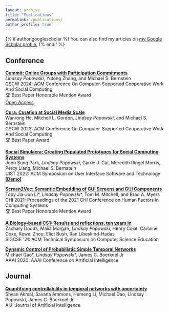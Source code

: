```yaml
---
layout: archive
title: "Publications"
permalink: /publications/
author_profile: true
---
```


{% if author.googlescholar %}
  You can also find my articles on <u><a href="{{author.googlescholar}}">my Google Scholar profile</a>.</u>
{% endif %}

## Conference ##

[**Commit: Online Groups with Participation Commitments**](https://doi.org/10.1145/3687027)<br/>
*Lindsay Popowski*, Yutong Zhang, and Michael S. Bernstein<br/>
CSCW 2024: ACM Conference On Computer-Supported Cooperative Work And Social Computing<br/>
🏆 Best Paper Honorable Mention Award<br/>
[Open Access](https://arxiv.org/abs/2410.23267)

[**Cura: Curation at Social Media Scale**](https://doi.org/10.1145/3610186)<br/>
Wanrong He, Mitchell L. Gordon, *Lindsay Popowski*, and Michael S. Bernstein<br/>
CSCW 2023: ACM Conference On Computer-Supported Cooperative Work And Social Computing<br/>
🏆 Best Paper Award

[**Social Simulacra: Creating Populated Prototypes for Social Computing Systems**](https://doi.org/10.1145/3526113.3545616)<br/>
Joon Sung Park, *Lindsay Popowski*, Carrie J. Cai, Meredith Ringel Morris, Percy Liang, Michael S. Bernstein<br/>
UIST 2022: ACM Symposium on User Interface Software and Technology<br/>
[**\[Demo\]**](https://social-simulacra.herokuapp.com/)

[**Screen2Vec: Semantic Embedding of GUI Screens and GUI Components**](https://dl.acm.org/doi/10.1145/3411764.3445049)<br/>
Toby Jia-Jun Li\*, *Lindsay Popowski*\*, Tom M. Mitchell, and Brad A. Myers<br/>
CHI 2021: Proceedings of the 2021 CHI Conference on Human Factors in Computing Systems<br/>
🏆 Best Paper Honorable Mention Award

[**A Biology-based CS1: Results and reflections, ten years in**](https://dl.acm.org/doi/abs/10.1145/3408877.3432469)<br/>
Zachary Dodds, Malia Morgan, *Lindsay Popowski*, Henry Coxe, Caroline Coxe, Kewei Zhou, Eliot Bush, Ran Libeskind-Hadas<br/>
SIGCSE '21: ACM Technical Symposium on Computer Science Education<br/>

[**Dynamic Control of Probabilistic Simple Temporal Networks**](https://doi.org/10.1609/aaai.v34i06.6538)<br/>
Michael Gao\*, *Lindsay Popowski*\*, James C. Boerkoel Jr<br/>
AAAI 2020: AAAI Conference on Artificial Intelligence<br/>

## Journal ##
[**Quantifying controllability in temporal networks with uncertainty**](https://doi.org/10.1016/j.artint.2020.103384)<br/>
Shyan Akmal, Savana Ammons, Hemeng Li, Michael Gao, Lindsay Popowski, James C. Boerkoel Jr<br/>
AIJ: Journal of Artificial Intelligence

